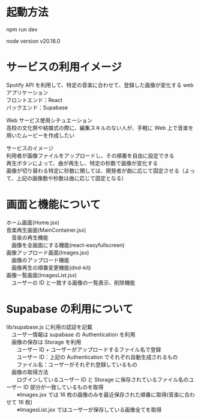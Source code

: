 # 起動方法

npm run dev

node version
v20.16.0

# サービスの利用イメージ

Spotify API を利用して、特定の音楽に合わせて、登録した画像が変化する web アプリケーション  
フロントエンド：React  
バックエンド：Supabase

Web サービス使用シチュエーション  
高校の文化祭や結婚式の際に、編集スキルのない人が、手軽に Web 上で音楽を用いたムービーを作成したい

サービスのイメージ  
利用者が画像ファイルをアップロードし、その順番を自由に設定できる  
再生ボタンによって、曲が再生し、特定の秒数で画像が変化する  
画像が切り替わる特定に秒数に関しては、開発者が曲に応じて固定させる（よって、上記の画像数や秒数は曲に応じて固定となる）

# 画面と機能について

ホーム画面(Home.jsx)  
音楽再生画面(MainContainer.jsx)  
　音楽の再生機能  
　画像を全画面にする機能(react-easyfullscreen)  
画像アップロード画面(Images.jsx)  
　画像のアップロード機能  
　画像再生の順番変更機能(dnd-kit)  
画像一覧画面(ImagesList.jsx)  
　ユーザーの ID と一致する画像の一覧表示、削除機能

# Supabase の利用について

lib/supabase.js に利用の認証を記載  
　ユーザー情報は supabase の Authentication を利用  
　画像の保存は Storage を利用  
　　ユーザー ID + ユーザーがアップロードするファイル名で登録  
　　ユーザー ID：上記の Authentication でそれぞれ自動生成されるもの  
　　ファイル名：ユーザーがそれぞれ登録しているもの  
　画像の取得方法  
　　ログインしているユーザー ID と Storage に保存されているファイル名のユーザー ID 部分が一致しているものを取得  
　　※Images.jsx では 16 枚の画像のみを最近保存された順番に取得(音楽に合わせて 16 枚)  
　　※ImagesList.jsx ではユーザーが保存している画像全てを取得
